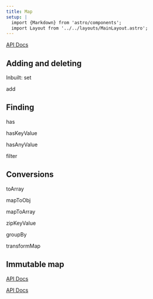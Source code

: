 ```yaml
---
title: Map
setup: |
  import {Markdown} from 'astro/components';
  import Layout from '../../layouts/MainLayout.astro';
---
```


[API Docs](/ixfx-docs/api/modules/Collections.Maps.html)

## Adding and deleting

Inbuilt: set

add

## Finding

has

hasKeyValue

hasAnyValue

filter

## Conversions

toArray

mapToObj

mapToArray

zipKeyValue

groupBy

transformMap

## Immutable map

[API Docs](/ixfx-docs/api/interfaces/Collections.ImmutableMap.html)

[API Docs](/ixfx-docs/api/interfaces/Collections.MutableMap.html)